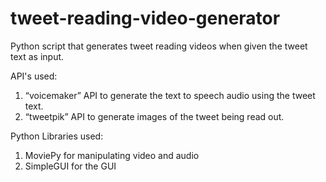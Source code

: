 # tweet-reading-video-generator

Python script that generates tweet reading videos when given the tweet text as input.

API's used:
  1) “voicemaker” API to generate the text to speech audio using the tweet text.
  2) “tweetpik” API to generate images of the tweet being read out.
  
 Python Libraries used:
  1) MoviePy for manipulating video and audio
  2) SimpleGUI for the GUI
